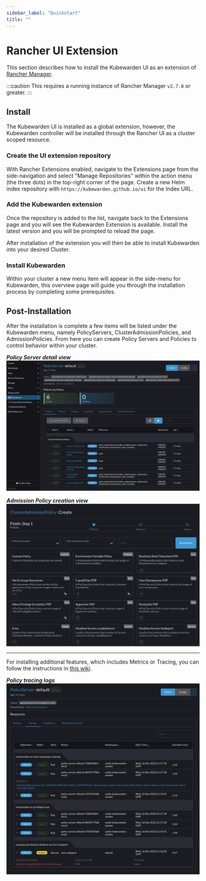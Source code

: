 ```yaml
---
sidebar_label: "Quickstart"
title: ""
---
```


# Rancher UI Extension

This section describes how to install the Kubewarden UI as an extension of [Rancher Manager](https://github.com/rancher/rancher).

:::caution
This requires a running instance of Rancher Manager `v2.7.0` or greater.
:::

## Install

The Kubewarden UI is installed as a global extension, however, the Kubewarden controller will be installed through the Rancher UI as a cluster scoped resource.

### Create the UI extension repository

With Rancher Extensions enabled, navigate to the Extensions page from the side-navigation and select "Manage Repositories" within the action menu (the three dots) in the top-right corner of the page. Create a new Helm index repository with `https://kubewarden.github.io/ui` for the Index URL.

### Add the Kubewarden extension

Once the repository is added to the list, navigate back to the Extensions page and you will see the Kubewarden Extension is available. Install the latest version and you will be prompted to reload the page.

After installation of the extension you will then be able to install Kubewarden into your desired Cluster. 

### Install Kubewarden

Within your cluster a new menu item will appear in the side-menu for Kubewarden, this overview page will guide you through the installation process by completing some prerequisites.

## Post-Installation

After the installation is complete a few items will be listed under the Kubewarden menu, namely PolicyServers, ClusterAdmissionPolicies, and AdmissionPolicies. From here you can create Policy Servers and Policies to control behavior within your cluster.

___Policy Server detail view___
![UI PolicyServer Detail](/img/ui_policyserver_detail.png)


___Admission Policy creation view___
![UI Policy Create](/img/ui_policy_create.png)

---

For installing additional features, which includes Metrics or Tracing, you can follow the instructions in [this wiki](https://github.com/kubewarden/ui/wiki).

___Policy tracing logs___
![UI Policy Tracing Logs](/img/ui_policy_tracing.png)
